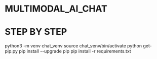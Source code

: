 # MULTIMODAL_AI_CHAT

# STEP BY STEP

python3 -m venv chat_venv
source chat_venv/bin/activate
python get-pip.py
pip install --upgrade pip
pip install -r requirements.txt

